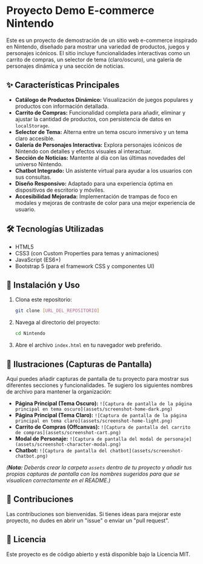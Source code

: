 # Proyecto Demo E-commerce Nintendo

Este es un proyecto de demostración de un sitio web e-commerce inspirado en Nintendo, diseñado para mostrar una variedad de productos, juegos y personajes icónicos. El sitio incluye funcionalidades interactivas como un carrito de compras, un selector de tema (claro/oscuro), una galería de personajes dinámica y una sección de noticias.

## ✨ Características Principales

*   **Catálogo de Productos Dinámico:** Visualización de juegos populares y productos con información detallada.
*   **Carrito de Compras:** Funcionalidad completa para añadir, eliminar y ajustar la cantidad de productos, con persistencia de datos en `localStorage`.
*   **Selector de Tema:** Alterna entre un tema oscuro inmersivo y un tema claro accesible.
*   **Galería de Personajes Interactiva:** Explora personajes icónicos de Nintendo con detalles y efectos visuales al interactuar.
*   **Sección de Noticias:** Mantente al día con las últimas novedades del universo Nintendo.
*   **Chatbot Integrado:** Un asistente virtual para ayudar a los usuarios con sus consultas.
*   **Diseño Responsivo:** Adaptado para una experiencia óptima en dispositivos de escritorio y móviles.
*   **Accesibilidad Mejorada:** Implementación de trampas de foco en modales y mejoras de contraste de color para una mejor experiencia de usuario.

## 🛠️ Tecnologías Utilizadas

*   HTML5
*   CSS3 (con Custom Properties para temas y animaciones)
*   JavaScript (ES6+)
*   Bootstrap 5 (para el framework CSS y componentes UI)

## 🚀 Instalación y Uso

1.  Clona este repositorio:
    ```bash
    git clone [URL_DEL_REPOSITORIO]
    ```
2.  Navega al directorio del proyecto:
    ```bash
    cd Nintendo
    ```
3.  Abre el archivo `index.html` en tu navegador web preferido.

## 📸 Ilustraciones (Capturas de Pantalla)

Aquí puedes añadir capturas de pantalla de tu proyecto para mostrar sus diferentes secciones y funcionalidades. Te sugiero los siguientes nombres de archivo para mantener la organización:

*   **Página Principal (Tema Oscuro):**
    `![Captura de pantalla de la página principal en tema oscuro](assets/screenshot-home-dark.png)`
*   **Página Principal (Tema Claro):**
    `![Captura de pantalla de la página principal en tema claro](assets/screenshot-home-light.png)`
*   **Carrito de Compras (Offcanvas):**
    `![Captura de pantalla del carrito de compras](assets/screenshot-cart.png)`
*   **Modal de Personaje:**
    `![Captura de pantalla del modal de personaje](assets/screenshot-character-modal.png)`
*   **Chatbot:**
    `![Captura de pantalla del chatbot](assets/screenshot-chatbot.png)`

*(**Nota:** Deberás crear la carpeta `assets` dentro de tu proyecto y añadir tus propias capturas de pantalla con los nombres sugeridos para que se visualicen correctamente en el README.)*

## 🤝 Contribuciones

Las contribuciones son bienvenidas. Si tienes ideas para mejorar este proyecto, no dudes en abrir un "issue" o enviar un "pull request".

## 📄 Licencia

Este proyecto es de código abierto y está disponible bajo la Licencia MIT.
